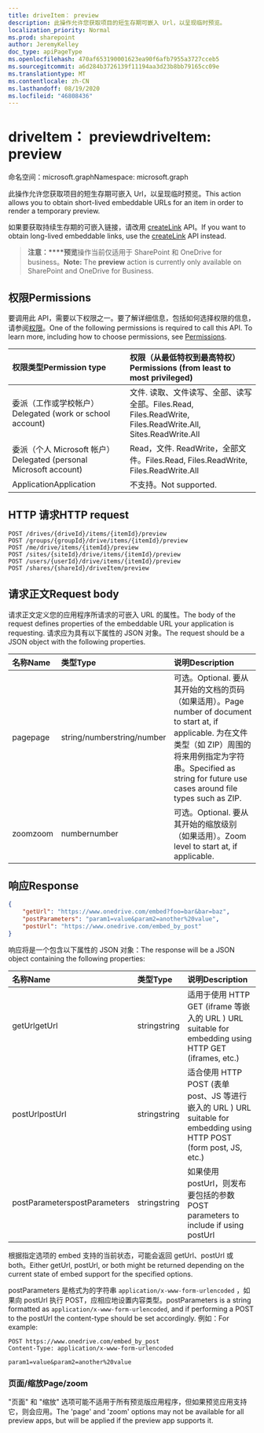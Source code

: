 ```yaml
---
title: driveItem： preview
description: 此操作允许您获取项目的短生存期可嵌入 Url，以呈现临时预览。
localization_priority: Normal
ms.prod: sharepoint
author: JeremyKelley
doc_type: apiPageType
ms.openlocfilehash: 470af653190001623ea90f6afb7955a3727cceb5
ms.sourcegitcommit: a6d284b3726139f11194aa3d23b8bb79165cc09e
ms.translationtype: MT
ms.contentlocale: zh-CN
ms.lasthandoff: 08/19/2020
ms.locfileid: "46808436"
---
```

# <a name="driveitem-preview"></a><span data-ttu-id="8304f-103">driveItem： preview</span><span class="sxs-lookup"><span data-stu-id="8304f-103">driveItem: preview</span></span>

<span data-ttu-id="8304f-104">命名空间：microsoft.graph</span><span class="sxs-lookup"><span data-stu-id="8304f-104">Namespace: microsoft.graph</span></span>

<span data-ttu-id="8304f-105">此操作允许您获取项目的短生存期可嵌入 Url，以呈现临时预览。</span><span class="sxs-lookup"><span data-stu-id="8304f-105">This action allows you to obtain short-lived embeddable URLs for an item in order to render a temporary preview.</span></span>

<span data-ttu-id="8304f-106">如果要获取持续生存期的可嵌入链接，请改用 [createLink][] API。</span><span class="sxs-lookup"><span data-stu-id="8304f-106">If you want to obtain long-lived embeddable links, use the [createLink][] API instead.</span></span>

> <span data-ttu-id="8304f-107">**注意：\*\*\*\*预览**操作当前仅适用于 SharePoint 和 OneDrive for business。</span><span class="sxs-lookup"><span data-stu-id="8304f-107">**Note:** The **preview** action is currently only available on SharePoint and OneDrive for Business.</span></span>

[createLink]: driveitem-createlink.md

## <a name="permissions"></a><span data-ttu-id="8304f-109">权限</span><span class="sxs-lookup"><span data-stu-id="8304f-109">Permissions</span></span>

<span data-ttu-id="8304f-p101">要调用此 API，需要以下权限之一。要了解详细信息，包括如何选择权限的信息，请参阅[权限](/graph/permissions-reference)。</span><span class="sxs-lookup"><span data-stu-id="8304f-p101">One of the following permissions is required to call this API. To learn more, including how to choose permissions, see [Permissions](/graph/permissions-reference).</span></span>

| <span data-ttu-id="8304f-112">权限类型</span><span class="sxs-lookup"><span data-stu-id="8304f-112">Permission type</span></span>                        | <span data-ttu-id="8304f-113">权限（从最低特权到最高特权）</span><span class="sxs-lookup"><span data-stu-id="8304f-113">Permissions (from least to most privileged)</span></span>
|:---------------------------------------|:-------------------------------------------
| <span data-ttu-id="8304f-114">委派（工作或学校帐户）</span><span class="sxs-lookup"><span data-stu-id="8304f-114">Delegated (work or school account)</span></span>     | <span data-ttu-id="8304f-115">文件. 读取、文件读写、全部、读写全部。</span><span class="sxs-lookup"><span data-stu-id="8304f-115">Files.Read, Files.ReadWrite, Files.ReadWrite.All, Sites.ReadWrite.All</span></span>
| <span data-ttu-id="8304f-116">委派（个人 Microsoft 帐户）</span><span class="sxs-lookup"><span data-stu-id="8304f-116">Delegated (personal Microsoft account)</span></span> | <span data-ttu-id="8304f-117">Read，文件. ReadWrite，全部文件。</span><span class="sxs-lookup"><span data-stu-id="8304f-117">Files.Read, Files.ReadWrite, Files.ReadWrite.All</span></span>
| <span data-ttu-id="8304f-118">Application</span><span class="sxs-lookup"><span data-stu-id="8304f-118">Application</span></span>                            | <span data-ttu-id="8304f-119">不支持。</span><span class="sxs-lookup"><span data-stu-id="8304f-119">Not supported.</span></span>

## <a name="http-request"></a><span data-ttu-id="8304f-120">HTTP 请求</span><span class="sxs-lookup"><span data-stu-id="8304f-120">HTTP request</span></span>

<!-- { "blockType": "ignored" } -->

```http
POST /drives/{driveId}/items/{itemId}/preview
POST /groups/{groupId}/drive/items/{itemId}/preview
POST /me/drive/items/{itemId}/preview
POST /sites/{siteId}/drive/items/{itemId}/preview
POST /users/{userId}/drive/items/{itemId}/preview
POST /shares/{shareId}/driveItem/preview
```

## <a name="request-body"></a><span data-ttu-id="8304f-121">请求正文</span><span class="sxs-lookup"><span data-stu-id="8304f-121">Request body</span></span>

<span data-ttu-id="8304f-122">请求正文定义您的应用程序所请求的可嵌入 URL 的属性。</span><span class="sxs-lookup"><span data-stu-id="8304f-122">The body of the request defines properties of the embeddable URL your application is requesting.</span></span>
<span data-ttu-id="8304f-123">请求应为具有以下属性的 JSON 对象。</span><span class="sxs-lookup"><span data-stu-id="8304f-123">The request should be a JSON object with the following properties.</span></span>

|   <span data-ttu-id="8304f-124">名称</span><span class="sxs-lookup"><span data-stu-id="8304f-124">Name</span></span>      |  <span data-ttu-id="8304f-125">类型</span><span class="sxs-lookup"><span data-stu-id="8304f-125">Type</span></span>         | <span data-ttu-id="8304f-126">说明</span><span class="sxs-lookup"><span data-stu-id="8304f-126">Description</span></span>
|:------------|:--------------|:-----------------------------------------------
| <span data-ttu-id="8304f-127">page</span><span class="sxs-lookup"><span data-stu-id="8304f-127">page</span></span>        | <span data-ttu-id="8304f-128">string/number</span><span class="sxs-lookup"><span data-stu-id="8304f-128">string/number</span></span> | <span data-ttu-id="8304f-129">可选。</span><span class="sxs-lookup"><span data-stu-id="8304f-129">Optional.</span></span> <span data-ttu-id="8304f-130">要从其开始的文档的页码（如果适用）。</span><span class="sxs-lookup"><span data-stu-id="8304f-130">Page number of document to start at, if applicable.</span></span> <span data-ttu-id="8304f-131">为在文件类型（如 ZIP）周围的将来用例指定为字符串。</span><span class="sxs-lookup"><span data-stu-id="8304f-131">Specified as string for future use cases around file types such as ZIP.</span></span>
| <span data-ttu-id="8304f-132">zoom</span><span class="sxs-lookup"><span data-stu-id="8304f-132">zoom</span></span>        | <span data-ttu-id="8304f-133">number</span><span class="sxs-lookup"><span data-stu-id="8304f-133">number</span></span>        | <span data-ttu-id="8304f-134">可选。</span><span class="sxs-lookup"><span data-stu-id="8304f-134">Optional.</span></span> <span data-ttu-id="8304f-135">要从其开始的缩放级别（如果适用）。</span><span class="sxs-lookup"><span data-stu-id="8304f-135">Zoom level to start at, if applicable.</span></span>

## <a name="response"></a><span data-ttu-id="8304f-136">响应</span><span class="sxs-lookup"><span data-stu-id="8304f-136">Response</span></span>

```json
{
    "getUrl": "https://www.onedrive.com/embed?foo=bar&bar=baz",
    "postParameters": "param1=value&param2=another%20value",
    "postUrl": "https://www.onedrive.com/embed_by_post"
}
```

<span data-ttu-id="8304f-137">响应将是一个包含以下属性的 JSON 对象：</span><span class="sxs-lookup"><span data-stu-id="8304f-137">The response will be a JSON object containing the following properties:</span></span>

| <span data-ttu-id="8304f-138">名称</span><span class="sxs-lookup"><span data-stu-id="8304f-138">Name</span></span>           | <span data-ttu-id="8304f-139">类型</span><span class="sxs-lookup"><span data-stu-id="8304f-139">Type</span></span>   | <span data-ttu-id="8304f-140">说明</span><span class="sxs-lookup"><span data-stu-id="8304f-140">Description</span></span>
|:---------------|:-------|:---------------------------------------------------
| <span data-ttu-id="8304f-141">getUrl</span><span class="sxs-lookup"><span data-stu-id="8304f-141">getUrl</span></span>         | <span data-ttu-id="8304f-142">string</span><span class="sxs-lookup"><span data-stu-id="8304f-142">string</span></span> | <span data-ttu-id="8304f-143">适用于使用 HTTP GET (iframe 等嵌入的 URL ) </span><span class="sxs-lookup"><span data-stu-id="8304f-143">URL suitable for embedding using HTTP GET (iframes, etc.)</span></span>
| <span data-ttu-id="8304f-144">postUrl</span><span class="sxs-lookup"><span data-stu-id="8304f-144">postUrl</span></span>        | <span data-ttu-id="8304f-145">string</span><span class="sxs-lookup"><span data-stu-id="8304f-145">string</span></span> | <span data-ttu-id="8304f-146">适合使用 HTTP POST (表单 post、JS 等进行嵌入的 URL ) </span><span class="sxs-lookup"><span data-stu-id="8304f-146">URL suitable for embedding using HTTP POST (form post, JS, etc.)</span></span>
| <span data-ttu-id="8304f-147">postParameters</span><span class="sxs-lookup"><span data-stu-id="8304f-147">postParameters</span></span> | <span data-ttu-id="8304f-148">string</span><span class="sxs-lookup"><span data-stu-id="8304f-148">string</span></span> | <span data-ttu-id="8304f-149">如果使用 postUrl，则发布要包括的参数</span><span class="sxs-lookup"><span data-stu-id="8304f-149">POST parameters to include if using postUrl</span></span>

<span data-ttu-id="8304f-150">根据指定选项的 embed 支持的当前状态，可能会返回 getUrl、postUrl 或 both。</span><span class="sxs-lookup"><span data-stu-id="8304f-150">Either getUrl, postUrl, or both might be returned depending on the current state of embed support for the specified options.</span></span>

<span data-ttu-id="8304f-151">postParameters 是格式为的字符串 `application/x-www-form-urlencoded` ，如果向 postUrl 执行 POST，应相应地设置内容类型。</span><span class="sxs-lookup"><span data-stu-id="8304f-151">postParameters is a string formatted as `application/x-www-form-urlencoded`, and if performing a POST to the postUrl the content-type should be set accordingly.</span></span> <span data-ttu-id="8304f-152">例如：</span><span class="sxs-lookup"><span data-stu-id="8304f-152">For example:</span></span>
```
POST https://www.onedrive.com/embed_by_post
Content-Type: application/x-www-form-urlencoded

param1=value&param2=another%20value
```

### <a name="pagezoom"></a><span data-ttu-id="8304f-153">页面/缩放</span><span class="sxs-lookup"><span data-stu-id="8304f-153">Page/zoom</span></span>

<span data-ttu-id="8304f-154">"页面" 和 "缩放" 选项可能不适用于所有预览版应用程序，但如果预览应用支持它，则会应用。</span><span class="sxs-lookup"><span data-stu-id="8304f-154">The 'page' and 'zoom' options may not be available for all preview apps, but will be applied if the preview app supports it.</span></span>

